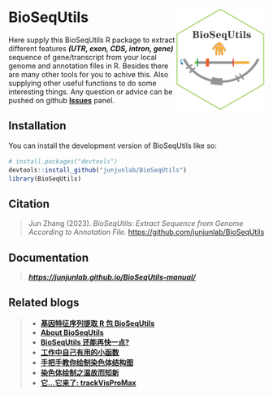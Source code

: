 
# BioSeqUtils <img src="man/BioSeqUtils-logo.png" align="right" height="200" />

<!-- badges: start -->

Here supply this BioSeqUtils R package to extract different features ***(UTR, exon, CDS, intron, gene)*** sequence of gene/transcript from your local genome and annotation files in R. Besides there are many other tools for you to achive this. Also supplying other useful functions to do some interesting things. Any question or advice can be pushed on github [**Issues**](https://github.com/junjunlab/BioSeqUtils/issues) panel.

<!-- badges: end -->


## Installation

You can install the development version of BioSeqUtils like so:

``` r
# install.packages("devtools")
devtools::install_github("junjunlab/BioSeqUtils")
library(BioSeqUtils)
```

## Citation

> Jun Zhang (2023). *BioSeqUtils: Extract Sequence from Genome According to Annotation File.*  https://github.com/junjunlab/BioSeqUtils

## Documentation

> ***https://junjunlab.github.io/BioSeqUtils-manual/***

## Related blogs

> - [**基因特征序列提取 R 包 BioSeqUtils**](https://mp.weixin.qq.com/s?__biz=MzkyMTI1MTYxNA==&mid=2247508252&idx=1&sn=d7461dc312dba82b1a795331955e9fac&chksm=c1849b6df6f3127b4a4e9bcad885fff6eb4b69dc62ca29dc90d0935a39f2c160c6c78ea761e9&token=1422368458&lang=zh_CN#rd)
> - [**About BioSeqUtils**](https://mp.weixin.qq.com/s?__biz=MzkyMTI1MTYxNA==&mid=2247508288&idx=1&sn=749071718786c08fc380247fa69d25ce&chksm=c1849b31f6f312271573bf922caf4e7cbce0add38f4da9e45540197da45ab35a3bdcbf93c2e2&token=1422368458&lang=zh_CN#rd)
> - [**BioSeqUtils 还能再快一点?**](https://mp.weixin.qq.com/s?__biz=MzkyMTI1MTYxNA==&mid=2247508657&idx=1&sn=124559873b5c3c99d7c80bdb7498200f&chksm=c18498c0f6f311d6a46b31ce0395a0d0cb4a6ff46102260ac1512f905d25b1c26c8b556f079e&token=1698519075&lang=zh_CN#rd)
> - [**工作中自己有用的小函数**](https://mp.weixin.qq.com/s?__biz=MzkyMTI1MTYxNA==&mid=2247508705&idx=1&sn=71cc7fa3fc7950b3b8f80f486465f720&chksm=c1849890f6f31186176b9102de0e88adb8314f1d9e875a0d417cad7cbeba0a5e8cf9ac05941c&token=1698519075&lang=zh_CN#rd)
> - [**手把手教你绘制染色体结构图**](https://mp.weixin.qq.com/s?__biz=MzkyMTI1MTYxNA==&mid=2247508733&idx=1&sn=4dc7927ac4b1c065f230a6bf934ed8f3&chksm=c184988cf6f3119aaaabcca868ddbe6dd33bf3040917b9aac6919020590ecd032130371319f5&token=1698519075&lang=zh_CN#rd)
> - [**染色体绘制之温故而知新**](https://mp.weixin.qq.com/s?__biz=MzkyMTI1MTYxNA==&mid=2247508772&idx=1&sn=5efd2503f980803259c209d59d0f4abc&chksm=c1849955f6f310438c821c416fef48260e1660c7a732158f73d9c8236b1e856ea5acf2691ef7&token=536314270&lang=zh_CN#rd)
> - [**它...它来了: trackVisProMax**](https://mp.weixin.qq.com/s?__biz=MzkyMTI1MTYxNA==&mid=2247508833&idx=1&sn=88c34c7d395daaf5f60203d9fc06df02&chksm=c1849910f6f3100648723bd7256c5520f903a6effc6d9e08b31d2726a9a5091ea8c362dc5a2d&token=46732270&lang=zh_CN#rd)
